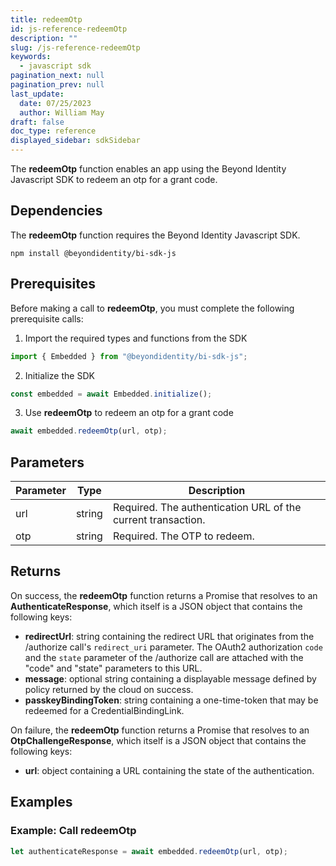 ```yaml
---
title: redeemOtp
id: js-reference-redeemOtp
description: ""
slug: /js-reference-redeemOtp
keywords:
  - javascript sdk
pagination_next: null
pagination_prev: null
last_update:
  date: 07/25/2023
  author: William May
draft: false
doc_type: reference
displayed_sidebar: sdkSidebar
---
```


The **redeemOtp** function enables an app using the Beyond Identity Javascript SDK to redeem an otp for a grant code.

## Dependencies

The **redeemOtp** function requires the Beyond Identity Javascript SDK.

```
npm install @beyondidentity/bi-sdk-js
```

## Prerequisites

Before making a call to **redeemOtp**, you must complete the following prerequisite calls:

1. Import the required types and functions from the SDK

```javascript
import { Embedded } from "@beyondidentity/bi-sdk-js";
```

2. Initialize the SDK

```javascript
const embedded = await Embedded.initialize();
```

3. Use **redeemOtp** to redeem an otp for a grant code

```javascript
await embedded.redeemOtp(url, otp);
```

## Parameters

| Parameter | Type   | Description                                                  |
| --------- | ------ | ------------------------------------------------------------ |
| url       | string | Required. The authentication URL of the current transaction. |
| otp       | string | Required. The OTP to redeem.                                 |

## Returns

On success, the **redeemOtp** function returns a Promise that resolves to an **AuthenticateResponse**, which itself is a JSON object that contains the following keys:

- **redirectUrl**: string containing the redirect URL that originates from the /authorize call's `redirect_uri` parameter. The OAuth2 authorization `code` and the `state` parameter of the /authorize call are attached with the "code" and "state" parameters to this URL.
- **message**: optional string containing a displayable message defined by policy returned by the cloud on success.
- **passkeyBindingToken**: string containing a one-time-token that may be redeemed for a CredentialBindingLink.

On failure, the **redeemOtp** function returns a Promise that resolves to an **OtpChallengeResponse**, which itself is a JSON object that contains the following keys:

- **url**: object containing a URL containing the state of the authentication.

## Examples

### Example: Call **redeemOtp**

```javascript
let authenticateResponse = await embedded.redeemOtp(url, otp);
```
